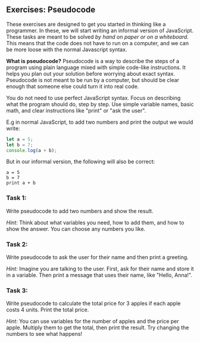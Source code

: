 ## Exercises: Pseudocode
These exercises are designed to get you started in thinking like a programmer. In these, we will start writing an informal version of JavaScript. These tasks are meant to be solved *by hand on paper or on a whiteboard*. This means that the code does not have to run on a computer, and we can be more loose with the normal Javascript syntax.

**What is pseudocode?**
Pseudocode is a way to describe the steps of a program using plain language mixed with simple code-like instructions. It helps you plan out your solution before worrying about exact syntax. Pseudocode is not meant to be run by a computer, but should be clear enough that someone else could turn it into real code.

You do not need to use perfect JavaScript syntax. Focus on describing what the program should do, step by step. Use simple variable names, basic math, and clear instructions like "print" or "ask the user".

E.g in normal JavaScript, to add two numbers and print the output we would write:

```js
let a = 5;
let b = 7;
console.log(a + b);
```

But in our informal version, the following will also be correct:

```
a = 5
b = 7
print a + b
```

### Task 1:
Write pseudocode to add two numbers and show the result.

*Hint:* Think about what variables you need, how to add them, and how to show the answer. You can choose any numbers you like.

### Task 2:
Write pseudocode to ask the user for their name and then print a greeting.

*Hint:* Imagine you are talking to the user. First, ask for their name and store it in a variable. Then print a message that uses their name, like "Hello, Anna!".

### Task 3:
Write pseudocode to calculate the total price for 3 apples if each apple costs 4 units. Print the total price.

*Hint:* You can use variables for the number of apples and the price per apple. Multiply them to get the total, then print the result. Try changing the numbers to see what happens!